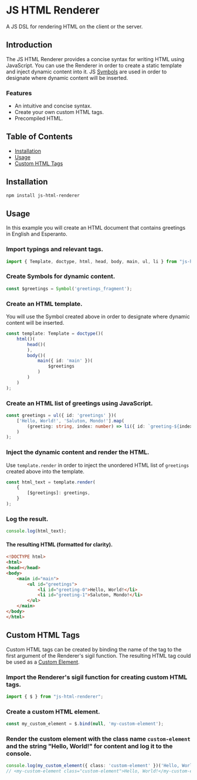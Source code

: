# JS HTML Renderer

A JS DSL for rendering HTML on the client or the server.

## Introduction
The JS HTML Renderer provides a concise syntax for writing HTML using JavaScript.  You can use the Renderer in order to create a static template and inject dynamic content into it.  JS [Symbols](https://developer.mozilla.org/en-US/docs/Web/JavaScript/Reference/Global_Objects/Symbol) are used in order to designate where dynamic content will be inserted.

### Features
- An intuitive and concise syntax.
- Create your own custom HTML tags.
- Precompiled HTML.

## Table of Contents
- [Installation](#installation)
- [Usage](#usage)
- [Custom HTML Tags](#custom-html-tags)

## Installation

```bash
npm install js-html-renderer
```

## Usage
In this example you will create an HTML document that contains greetings in English and Esperanto.
### Import typings and relevant tags.
```ts
import { Template, doctype, html, head, body, main, ul, li } from "js-html-renderer";
```
### Create Symbols for dynamic content.
```ts
const $greetings = Symbol('greetings_fragment');
```
### Create an HTML template.
You will use the Symbol created above in order to designate where dynamic content will be inserted.
```ts
const template: Template = doctype()(
    html()(
        head()(
        ),
        body()(
            main({ id: 'main' })(
                $greetings
            )
        )
    )
);
```
### Create an HTML list of greetings using JavaScript.
```ts
const greetings = ul({ id: 'greetings' })(
    ['Hello, World!', 'Saluton, Mondo!'].map(
        (greeting: string, index: number) => li({ id: `greeting-${index}` })(greeting)
    )
);
```
### Inject the dynamic content and render the HTML.
Use `template.render` in order to inject the unordered HTML list of `greetings` created above into the template.
```ts
const html_text = template.render(
    {
        [$greetings]: greetings,
    }
);

```
### Log the result.
```ts
console.log(html_text);
```
#### The resulting HTML (formatted for clarity).
```html
<!DOCTYPE html>
<html>
<head></head>
<body>
    <main id="main">
        <ul id="greetings">
            <li id="greeting-0">Hello, World!</li>
            <li id="greeting-1">Saluton, Mondo!</li>
        </ul>
    </main>
</body>
</html>
```
## Custom HTML Tags
Custom HTML tags can be created by binding the name of the tag to the first argument of the Renderer's sigil function.  The resulting HTML tag could be used as a [Custom Element](https://developer.mozilla.org/en-US/docs/Web/API/Web_components/Using_custom_elements).
### Import the Renderer's sigil function for creating custom HTML tags.
```ts
import { $ } from "js-html-renderer";
```
### Create a custom HTML element.
```ts
const my_custom_element = $.bind(null, 'my-custom-element');
```
### Render the custom element with the class name `custom-element` and the string "Hello, World!" for content and log it to the console.
```ts
console.log(my_custom_element({ class: 'custom-element' })('Hello, World!').render());
// <my-custom-element class="custom-element">Hello, World!</my-custom-element>
```